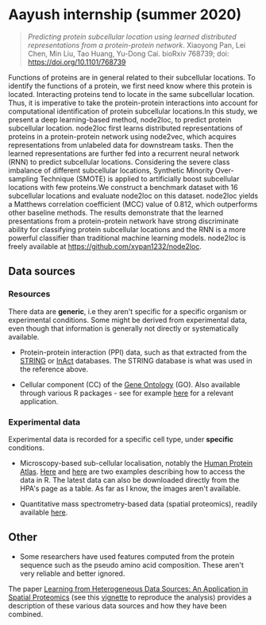 # Aayush internship (summer 2020)


> *Predicting protein subcellular location using learned distributed
> representations from a protein-protein network*. Xiaoyong Pan, Lei
> Chen, Min Liu, Tao Huang, Yu-Dong Cai. bioRxiv 768739; doi:
> https://doi.org/10.1101/768739

Functions of proteins are in general related to their subcellular
locations. To identify the functions of a protein, we first need know
where this protein is located. Interacting proteins tend to locate in
the same subcellular location. Thus, it is imperative to take the
protein-protein interactions into account for computational
identification of protein subcellular locations.In this study, we
present a deep learning-based method, node2loc, to predict protein
subcellular location. node2loc first learns distributed
representations of proteins in a protein-protein network using
node2vec, which acquires representations from unlabeled data for
downstream tasks. Then the learned representations are further fed
into a recurrent neural network (RNN) to predict subcellular
locations. Considering the severe class imbalance of different
subcellular locations, Synthetic Minority Over-sampling Technique
(SMOTE) is applied to artificially boost subcellular locations with
few proteins.We construct a benchmark dataset with 16 subcellular
locations and evaluate node2loc on this dataset. node2loc yields a
Matthews correlation coefficient (MCC) value of 0.812, which
outperforms other baseline methods. The results demonstrate that the
learned presentations from a protein-protein network have strong
discriminate ability for classifying protein subcellular locations and
the RNN is a more powerful classifier than traditional machine
learning models. node2loc is freely available at
https://github.com/xypan1232/node2loc.


## Data sources

### Resources

There data are **generic**, i.e they aren't specific for a specific
organism or experimental conditions. Some might be derived from
experimental data, even though that information is generally not
directly or systematically available.

- Protein-protein interaction (PPI) data, such as that extracted from
  the [STRING](https://string-db.org/) or
  [InAct](https://www.ebi.ac.uk/intact/) databases. The STRING
  database is what was used in the reference above.
  
- Cellular component (CC) of the [Gene
  Ontology](http://geneontology.org/) (GO). Also available through
  various R packages - see for example
  [here](http://lgatto.github.io/pRoloc/articles/v05-pRoloc-transfer-learning.html#sec:goaux)
  for a relevant application.

### Experimental data

Experimental data is recorded for a specific cell type, under
**specific** conditions.

- Microscopy-based sub-cellular localisation, notably the [Human
  Protein
  Atlas](https://www.proteinatlas.org/humanproteome/cell). [Here](http://lgatto.github.io/hpar/articles/hpar.html)
  and
  [here](http://lgatto.github.io/pRoloc/articles/v05-pRoloc-transfer-learning.html#sec:hpaaux)
  are two examples describing how to access the data in R. The latest
  data can also be downloaded directly from the HPA's page as a
  table. As far as I know, the images aren't available.

- Quantitative mass spectrometry-based data (spatial proteomics),
  readily available [here](https://github.com/lgatto/pRolocdata/).

## Other

- Some researchers have used features computed from the protein
  sequence such as the pseudo amino acid composition. These aren't
  very reliable and better ignored.

The paper [Learning from Heterogeneous Data Sources: An Application in
Spatial
Proteomics](https://journals.plos.org/ploscompbiol/article?id=10.1371/journal.pcbi.1004920)
(see this
[vignette](http://lgatto.github.io/pRoloc/articles/v05-pRoloc-transfer-learning.html)
to reproduce the analysis) provides a description of these various
data sources and how they have been combined.


